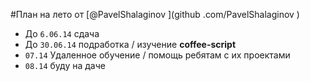 #План на лето от [@PavelShalaginov ](github .com/PavelShalaginov )

- До `6.06.14` сдача 
- До `30.06.14` подработка / изучение **coffee-script**
- `07.14` Удаленное обучение / помощь ребятам с их проектами 
- `08.14` буду на даче
